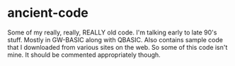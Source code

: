 ancient-code
============

Some of my really, really, REALLY old code. I'm talking early to late 90's stuff. Mostly in GW-BASIC along with QBASIC. Also contains sample code that I downloaded from various sites on the web. So some of this code isn't mine. It should be commented appropriately though.

